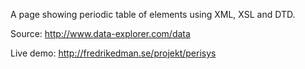 A page showing periodic table of elements using XML, XSL and DTD.

Source: http://www.data-explorer.com/data

Live demo: http://fredrikedman.se/projekt/perisys
